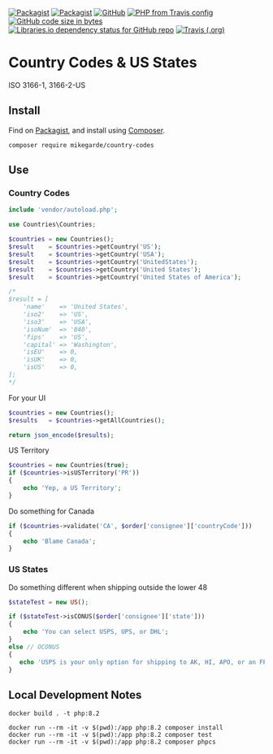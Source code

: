 [![Packagist](https://img.shields.io/packagist/dt/mikegarde/country-codes.svg)](https://packagist.org/packages/mikegarde/country-codes)
[![Packagist](https://img.shields.io/packagist/dd/mikegarde/country-codes.svg)](https://packagist.org/packages/mikegarde/country-codes)
[![GitHub](https://img.shields.io/github/license/mikegarde/country-codes.svg)](https://github.com/MikeGarde/country-codes)
[![PHP from Travis config](https://img.shields.io/travis/php-v/mikegarde/country-codes.svg)](https://travis-ci.org/MikeGarde/country-codes)
[![GitHub code size in bytes](https://img.shields.io/github/languages/code-size/mikegarde/country-codes.svg)](https://github.com/MikeGarde/country-codes)
[![Libraries.io dependency status for GitHub repo](https://img.shields.io/librariesio/github/mikegarde/country-codes.svg)](http://bit.ly/2Yuoi8w)
[![Travis (.org)](https://img.shields.io/travis/mikegarde/country-codes.svg)](https://travis-ci.org/MikeGarde/country-codes)

# Country Codes & US States

ISO 3166-1, 3166-2-US

## Install

Find on [Packagist](https://packagist.org/packages/mikegarde/country-codes),
and install using [Composer](http://getcomposer.org).

```shell
composer require mikegarde/country-codes
```

## Use

### Country Codes

```php
include 'vendor/autoload.php';

use Countries\Countries;

$countries = new Countries();
$result    = $countries->getCountry('US');
$result    = $countries->getCountry('USA');
$result    = $countries->getCountry('UnitedStates');
$result    = $countries->getCountry('United States');
$result    = $countries->getCountry('United States of America');

/*
$result = [
    'name'    => 'United States',
    'iso2'    => 'US',
    'iso3'    => 'USA',
    'isoNum'  => '840',
    'fips'    => 'US',
    'capital' => 'Washington',
    'isEU'    => 0,
    'isUK'    => 0,
    'isUS'    => 0,
];
*/
```

For your UI

```php
$countries = new Countries();
$results   = $countries->getAllCountries();

return json_encode($results);
```

US Territory

```php
$countries = new Countries(true);
if ($countries->isUSTerritory('PR'))
{
    echo 'Yep, a US Territory';
}
```

Do something for Canada

```php
if ($countries->validate('CA', $order['consignee']['countryCode']))
{
    echo 'Blame Canada';
}
```

### US States

Do something different when shipping outside the lower 48

```php
$stateTest = new US();

if ($stateTest->isCONUS($order['consignee']['state']))
{
    echo 'You can select USPS, UPS, or DHL';
}
else // OCONUS
{
   echo 'USPS is your only option for shipping to AK, HI, APO, or an FPO address';
}
```

## Local Development Notes

```shell
docker build . -t php:8.2

docker run --rm -it -v $(pwd):/app php:8.2 composer install
docker run --rm -it -v $(pwd):/app php:8.2 composer test
docker run --rm -it -v $(pwd):/app php:8.2 composer phpcs
```
